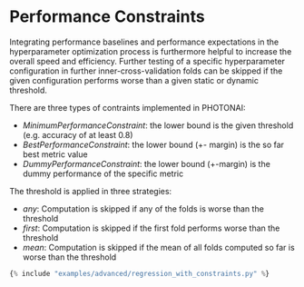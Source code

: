 # Performance Constraints

Integrating performance baselines and performance expectations in the hyperparameter optimization process is
furthermore helpful to increase the overall speed and efficiency. Further testing of
a specific hyperparameter configuration in further inner-cross-validation folds can be skipped 
if the given configuration performs worse than a given static or dynamic threshold.

There are three types of contraints implemented in PHOTONAI:

 * _MinimumPerformanceConstraint_: the lower bound is the given threshold (e.g. accuracy of at least 0.8)
 * _BestPerformanceConstraint_: the lower bound (+- margin) is the so far best metric value 
 * _DummyPerformanceConstraint_: the lower bound (+-margin) is the dummy performance of the specific metric

The threshold is applied in three strategies:

 * _any_: Computation is skipped if any of the folds is worse than the threshold
 * _first_: Computation is skipped if the first fold performs worse than the threshold
 * _mean_: Computation is skipped if the mean of all folds computed so far is worse than the threshold

``` python hl_lines="19-21"
{% include "examples/advanced/regression_with_constraints.py" %}

```